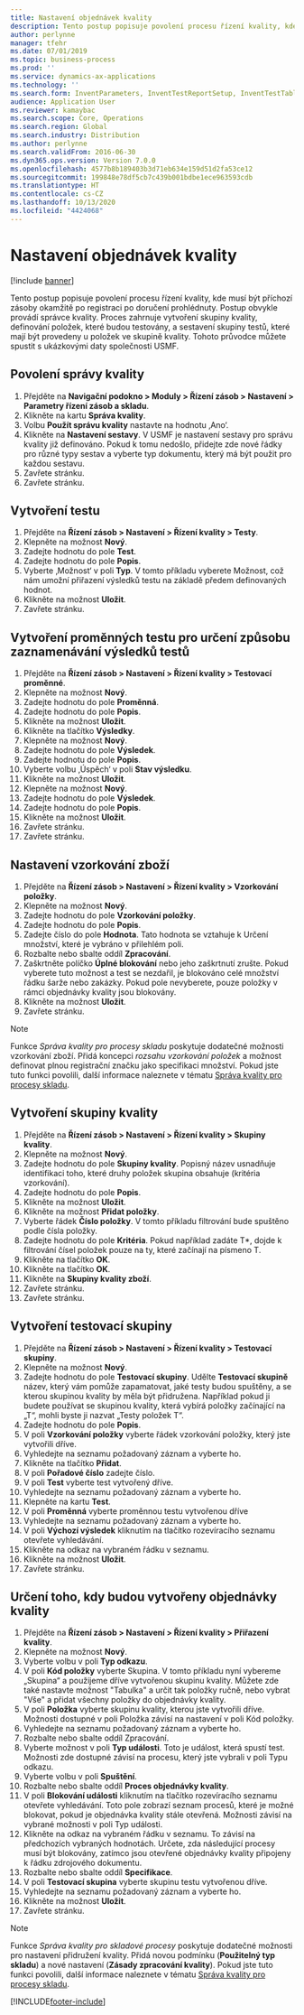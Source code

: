 ```yaml
---
title: Nastavení objednávek kvality
description: Tento postup popisuje povolení procesu řízení kvality, kde musí být příchozí zásoby okamžitě po registraci po doručení prohlédnuty.
author: perlynne
manager: tfehr
ms.date: 07/01/2019
ms.topic: business-process
ms.prod: ''
ms.service: dynamics-ax-applications
ms.technology: ''
ms.search.form: InventParameters, InventTestReportSetup, InventTestTable, DefaultDashboard, InventTestVariable, InventTestVariableOutcome, InventItemSampling, InventTestQualityGroup, InventTestItemQualityGroupAdd, SysQueryForm, InventTestItemQualityGroup, InventTestGroup, InventTestAssociationTable
audience: Application User
ms.reviewer: kamaybac
ms.search.scope: Core, Operations
ms.search.region: Global
ms.search.industry: Distribution
ms.author: perlynne
ms.search.validFrom: 2016-06-30
ms.dyn365.ops.version: Version 7.0.0
ms.openlocfilehash: 4577b8b189403b3d71eb634e159d51d2fa53ce12
ms.sourcegitcommit: 199848e78df5cb7c439b001bdbe1ece963593cdb
ms.translationtype: HT
ms.contentlocale: cs-CZ
ms.lasthandoff: 10/13/2020
ms.locfileid: "4424068"
---
```

# <a name="set-up-quality-orders"></a>Nastavení objednávek kvality

[!include [banner](../../includes/banner.md)]

Tento postup popisuje povolení procesu řízení kvality, kde musí být příchozí zásoby okamžitě po registraci po doručení prohlédnuty. Postup obvykle provádí správce kvality. Proces zahrnuje vytvoření skupiny kvality, definování položek, které budou testovány, a sestavení skupiny testů, které mají být provedeny u položek ve skupině kvality. Tohoto průvodce můžete spustit s ukázkovými daty společnosti USMF.


## <a name="enable-quality-management"></a>Povolení správy kvality
1. Přejděte na **Navigační podokno > Moduly > Řízení zásob > Nastavení > Parametry řízení zásob a skladu**.
2. Klikněte na kartu **Správa kvality**.
3. Volbu **Použít správu kvality** nastavte na hodnotu ‚Ano‘.
4. Klikněte na **Nastavení sestavy**. V USMF je nastavení sestavy pro správu kvality již definováno. Pokud k tomu nedošlo, přidejte zde nové řádky pro různé typy sestav a vyberte typ dokumentu, který má být použit pro každou sestavu.  
5. Zavřete stránku.
6. Zavřete stránku.

## <a name="create-a-test"></a>Vytvoření testu
1. Přejděte na **Řízení zásob > Nastavení > Řízení kvality > Testy**.
2. Klepněte na možnost **Nový**.
3. Zadejte hodnotu do pole **Test**.
4. Zadejte hodnotu do pole **Popis**.
5. Vyberte ‚Možnost‘ v poli **Typ**. V tomto příkladu vyberete Možnost, což nám umožní přiřazení výsledků testu na základě předem definovaných hodnot.  
6. Klikněte na možnost **Uložit**.
7. Zavřete stránku.

## <a name="create-test-variables-to-define-the-way-test-results-are-recorded"></a>Vytvoření proměnných testu pro určení způsobu zaznamenávání výsledků testů
1. Přejděte na **Řízení zásob > Nastavení > Řízení kvality > Testovací proměnné**.
2. Klepněte na možnost **Nový**.
3. Zadejte hodnotu do pole **Proměnná**.
4. Zadejte hodnotu do pole **Popis**.
5. Klikněte na možnost **Uložit**.
6. Klikněte na tlačítko **Výsledky**.
7. Klepněte na možnost **Nový**.
8. Zadejte hodnotu do pole **Výsledek**.
9. Zadejte hodnotu do pole **Popis**.
10. Vyberte volbu ‚Úspěch‘ v poli **Stav výsledku**.
11. Klikněte na možnost **Uložit**.
12. Klepněte na možnost **Nový**.
13. Zadejte hodnotu do pole **Výsledek**.
14. Zadejte hodnotu do pole **Popis**.
15. Klikněte na možnost **Uložit**.
16. Zavřete stránku.
17. Zavřete stránku.

## <a name="set-up-item-sampling"></a>Nastavení vzorkování zboží
1. Přejděte na **Řízení zásob > Nastavení > Řízení kvality > Vzorkování položky**.
2. Klepněte na možnost **Nový**.
3. Zadejte hodnotu do pole **Vzorkování položky**.
4. Zadejte hodnotu do pole **Popis**.
5. Zadejte číslo do pole **Hodnota**. Tato hodnota se vztahuje k Určení množství, které je vybráno v přilehlém poli.  
6. Rozbalte nebo sbalte oddíl **Zpracování**.
7. Zaškrtněte políčko **Úplné blokování** nebo jeho zaškrtnutí zrušte. Pokud vyberete tuto možnost a test se nezdařil, je blokováno celé množství řádku šarže nebo zakázky. Pokud pole nevyberete, pouze položky v rámci objednávky kvality jsou blokovány.  
8. Klikněte na možnost **Uložit**.
9. Zavřete stránku.

> [!NOTE]
> Funkce *Správa kvality pro procesy skladu* poskytuje dodatečné možnosti vzorkování zboží. Přidá koncepci *rozsahu vzorkování položek* a možnost definovat plnou registrační značku jako specifikaci množství. Pokud jste tuto funkci povolili, další informace naleznete v tématu [Správa kvality pro procesy skladu](../quality-management-for-warehouses-processes.md).

## <a name="create-a-quality-group"></a>Vytvoření skupiny kvality
1. Přejděte na **Řízení zásob > Nastavení > Řízení kvality > Skupiny kvality**.
2. Klepněte na možnost **Nový**.
3. Zadejte hodnotu do pole **Skupiny kvality**. Popisný název usnadňuje identifikaci toho, které druhy položek skupina obsahuje (kritéria vzorkování).  
4. Zadejte hodnotu do pole **Popis**.
5. Klikněte na možnost **Uložit**.
6. Klikněte na možnost **Přidat položky**.
7. Vyberte řádek **Číslo položky**. V tomto příkladu filtrování bude spuštěno podle čísla položky.  
8. Zadejte hodnotu do pole **Kritéria**. Pokud například zadáte T*, dojde k filtrování čísel položek pouze na ty, které začínají na písmeno T.  
9. Klikněte na tlačítko **OK**.
10. Klikněte na tlačítko **OK**.
11. Klikněte na **Skupiny kvality zboží**.
12. Zavřete stránku.
13. Zavřete stránku.

## <a name="create-a-test-group"></a>Vytvoření testovací skupiny
1. Přejděte na **Řízení zásob > Nastavení > Řízení kvality > Testovací skupiny**.
2. Klepněte na možnost **Nový**.
3. Zadejte hodnotu do pole **Testovací skupiny**. Udělte **Testovací skupině** název, který vám pomůže zapamatovat, jaké testy budou spuštěny, a se kterou skupinou kvality by měla být přidružena. Například pokud ji budete používat se skupinou kvality, která vybírá položky začínající na „T“, mohli byste ji nazvat „Testy položek T“.  
4. Zadejte hodnotu do pole **Popis**.
5. V poli **Vzorkování položky** vyberte řádek vzorkování položky, který jste vytvořili dříve.
6. Vyhledejte na seznamu požadovaný záznam a vyberte ho.
7. Klikněte na tlačítko **Přidat**.
8. V poli **Pořadové číslo** zadejte číslo.
9. V poli **Test** vyberte test vytvořený dříve.
10. Vyhledejte na seznamu požadovaný záznam a vyberte ho.
11. Klepněte na kartu **Test**.
12. V poli **Proměnná** vyberte proměnnou testu vytvořenou dříve
13. Vyhledejte na seznamu požadovaný záznam a vyberte ho.
14. V poli **Výchozí výsledek** kliknutím na tlačítko rozevíracího seznamu otevřete vyhledávání.
15. Klikněte na odkaz na vybraném řádku v seznamu.
16. Klikněte na možnost **Uložit**.
17. Zavřete stránku.

## <a name="define-when-quality-orders-will-be-created"></a>Určení toho, kdy budou vytvořeny objednávky kvality
1. Přejděte na **Řízení zásob > Nastavení > Řízení kvality > Přiřazení kvality**.
2. Klepněte na možnost **Nový**.
3. Vyberte volbu v poli **Typ odkazu**.
4. V poli **Kód položky** vyberte Skupina. V tomto příkladu nyní vybereme „Skupina“ a použijeme dříve vytvořenou skupinu kvality. Můžete zde také nastavte možnost "Tabulka" a určit tak položky ručně, nebo vybrat "Vše" a přidat všechny položky do objednávky kvality.  
5. V poli **Položka** vyberte skupinu kvality, kterou jste vytvořili dříve. Možnosti dostupné v poli Položka závisí na nastavení v poli Kód položky.  
6. Vyhledejte na seznamu požadovaný záznam a vyberte ho.
7. Rozbalte nebo sbalte oddíl Zpracování.
8. Vyberte možnost v poli **Typ události**. Toto je událost, která spustí test. Možnosti zde dostupné závisí na procesu, který jste vybrali v poli Typu odkazu.  
9. Vyberte volbu v poli **Spuštění**.
10. Rozbalte nebo sbalte oddíl **Proces objednávky kvality**.
11. V poli **Blokování události** kliknutím na tlačítko rozevíracího seznamu otevřete vyhledávání. Toto pole zobrazí seznam procesů, které je možné blokovat, pokud je objednávka kvality stále otevřená. Možnosti závisí na vybrané možnosti v poli Typ události.  
12. Klikněte na odkaz na vybraném řádku v seznamu. To závisí na předchozích vybraných hodnotách. Určete, zda následující procesy musí být blokovány, zatímco jsou otevřené objednávky kvality připojeny k řádku zdrojového dokumentu.  
13. Rozbalte nebo sbalte oddíl **Specifikace**.
14. V poli **Testovací skupina** vyberte skupinu testu vytvořenou dříve.
15. Vyhledejte na seznamu požadovaný záznam a vyberte ho.
16. Klikněte na možnost **Uložit**.
17. Zavřete stránku.

> [!NOTE]
> Funkce *Správa kvality pro skladové procesy* poskytuje dodatečné možnosti pro nastavení přidružení kvality. Přidá novou podmínku (**Použitelný typ skladu**) a nové nastavení (**Zásady zpracování kvality**). Pokud jste tuto funkci povolili, další informace naleznete v tématu [Správa kvality pro procesy skladu](../quality-management-for-warehouses-processes.md).

[!INCLUDE[footer-include](../../../includes/footer-banner.md)]